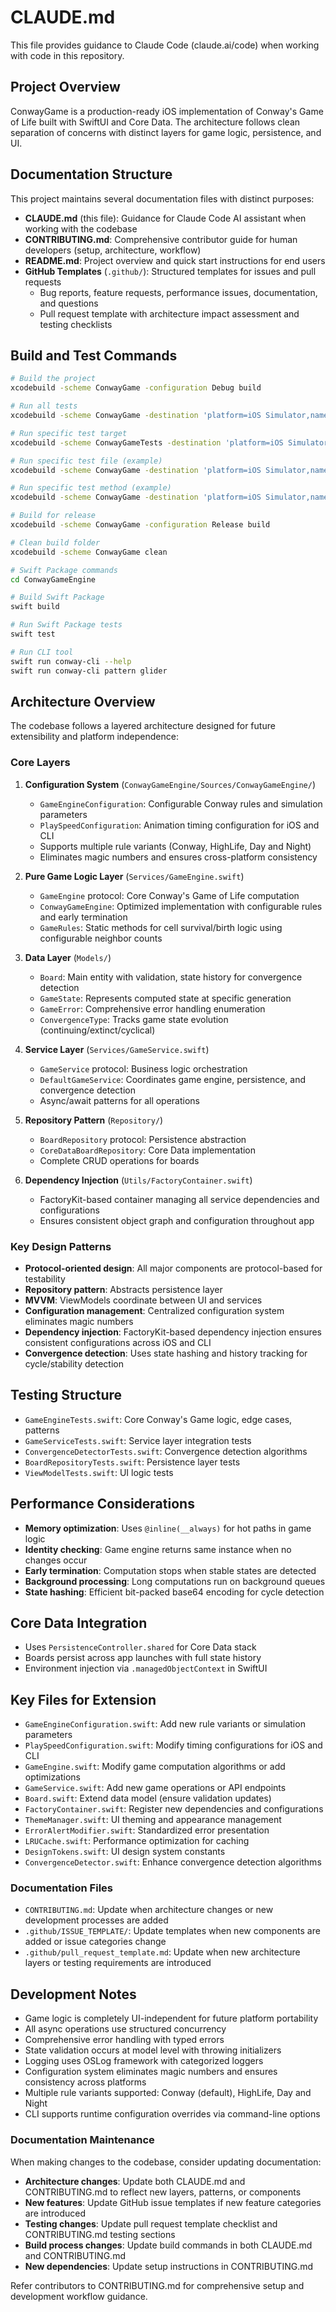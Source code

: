 # CLAUDE.md

This file provides guidance to Claude Code (claude.ai/code) when working with code in this repository.

## Project Overview

ConwayGame is a production-ready iOS implementation of Conway's Game of Life built with SwiftUI and Core Data. The architecture follows clean separation of concerns with distinct layers for game logic, persistence, and UI.

## Documentation Structure

This project maintains several documentation files with distinct purposes:

- **CLAUDE.md** (this file): Guidance for Claude Code AI assistant when working with the codebase
- **CONTRIBUTING.md**: Comprehensive contributor guide for human developers (setup, architecture, workflow)
- **README.md**: Project overview and quick start instructions for end users
- **GitHub Templates** (`.github/`): Structured templates for issues and pull requests
  - Bug reports, feature requests, performance issues, documentation, and questions
  - Pull request template with architecture impact assessment and testing checklists

## Build and Test Commands

```bash
# Build the project
xcodebuild -scheme ConwayGame -configuration Debug build

# Run all tests
xcodebuild -scheme ConwayGame -destination 'platform=iOS Simulator,name=iPhone 16 Pro' test

# Run specific test target
xcodebuild -scheme ConwayGameTests -destination 'platform=iOS Simulator,name=iPhone 16 Pro' test

# Run specific test file (example)
xcodebuild -scheme ConwayGame -destination 'platform=iOS Simulator,name=iPhone 16 Pro' test -only-testing:ConwayGameTests/GameEngineTests

# Run specific test method (example)
xcodebuild -scheme ConwayGame -destination 'platform=iOS Simulator,name=iPhone 16 Pro' test -only-testing:ConwayGameTests/GameEngineTests/testBasicPatterns

# Build for release
xcodebuild -scheme ConwayGame -configuration Release build

# Clean build folder
xcodebuild -scheme ConwayGame clean

# Swift Package commands
cd ConwayGameEngine

# Build Swift Package
swift build

# Run Swift Package tests
swift test

# Run CLI tool
swift run conway-cli --help
swift run conway-cli pattern glider
```

## Architecture Overview

The codebase follows a layered architecture designed for future extensibility and platform independence:

### Core Layers

1. **Configuration System** (`ConwayGameEngine/Sources/ConwayGameEngine/`)
   - `GameEngineConfiguration`: Configurable Conway rules and simulation parameters
   - `PlaySpeedConfiguration`: Animation timing configuration for iOS and CLI
   - Supports multiple rule variants (Conway, HighLife, Day and Night)
   - Eliminates magic numbers and ensures cross-platform consistency

2. **Pure Game Logic Layer** (`Services/GameEngine.swift`)
   - `GameEngine` protocol: Core Conway's Game of Life computation
   - `ConwayGameEngine`: Optimized implementation with configurable rules and early termination
   - `GameRules`: Static methods for cell survival/birth logic using configurable neighbor counts

3. **Data Layer** (`Models/`)
   - `Board`: Main entity with validation, state history for convergence detection
   - `GameState`: Represents computed state at specific generation
   - `GameError`: Comprehensive error handling enumeration
   - `ConvergenceType`: Tracks game state evolution (continuing/extinct/cyclical)

4. **Service Layer** (`Services/GameService.swift`)
   - `GameService` protocol: Business logic orchestration
   - `DefaultGameService`: Coordinates game engine, persistence, and convergence detection
   - Async/await patterns for all operations

5. **Repository Pattern** (`Repository/`)
   - `BoardRepository` protocol: Persistence abstraction
   - `CoreDataBoardRepository`: Core Data implementation
   - Complete CRUD operations for boards

6. **Dependency Injection** (`Utils/FactoryContainer.swift`)
   - FactoryKit-based container managing all service dependencies and configurations
   - Ensures consistent object graph and configuration throughout app

### Key Design Patterns

- **Protocol-oriented design**: All major components are protocol-based for testability
- **Repository pattern**: Abstracts persistence layer
- **MVVM**: ViewModels coordinate between UI and services
- **Configuration management**: Centralized configuration system eliminates magic numbers
- **Dependency injection**: FactoryKit-based dependency injection ensures consistent configurations across iOS and CLI
- **Convergence detection**: Uses state hashing and history tracking for cycle/stability detection

## Testing Structure

- `GameEngineTests.swift`: Core Conway's Game logic, edge cases, patterns
- `GameServiceTests.swift`: Service layer integration tests
- `ConvergenceDetectorTests.swift`: Convergence detection algorithms
- `BoardRepositoryTests.swift`: Persistence layer tests
- `ViewModelTests.swift`: UI logic tests

## Performance Considerations

- **Memory optimization**: Uses `@inline(__always)` for hot paths in game logic
- **Identity checking**: Game engine returns same instance when no changes occur
- **Early termination**: Computation stops when stable states are detected
- **Background processing**: Long computations run on background queues
- **State hashing**: Efficient bit-packed base64 encoding for cycle detection

## Core Data Integration

- Uses `PersistenceController.shared` for Core Data stack
- Boards persist across app launches with full state history
- Environment injection via `.managedObjectContext` in SwiftUI

## Key Files for Extension

- `GameEngineConfiguration.swift`: Add new rule variants or simulation parameters
- `PlaySpeedConfiguration.swift`: Modify timing configurations for iOS and CLI
- `GameEngine.swift`: Modify game computation algorithms or add optimizations
- `GameService.swift`: Add new game operations or API endpoints
- `Board.swift`: Extend data model (ensure validation updates)
- `FactoryContainer.swift`: Register new dependencies and configurations
- `ThemeManager.swift`: UI theming and appearance management
- `ErrorAlertModifier.swift`: Standardized error presentation
- `LRUCache.swift`: Performance optimization for caching
- `DesignTokens.swift`: UI design system constants
- `ConvergenceDetector.swift`: Enhance convergence detection algorithms

### Documentation Files
- `CONTRIBUTING.md`: Update when architecture changes or new development processes are added
- `.github/ISSUE_TEMPLATE/`: Update templates when new components are added or issue categories change
- `.github/pull_request_template.md`: Update when new architecture layers or testing requirements are introduced

## Development Notes

- Game logic is completely UI-independent for future platform portability
- All async operations use structured concurrency
- Comprehensive error handling with typed errors
- State validation occurs at model level with throwing initializers
- Logging uses OSLog framework with categorized loggers
- Configuration system eliminates magic numbers and ensures consistency across platforms
- Multiple rule variants supported: Conway (default), HighLife, Day and Night
- CLI supports runtime configuration overrides via command-line options

### Documentation Maintenance

When making changes to the codebase, consider updating documentation:

- **Architecture changes**: Update both CLAUDE.md and CONTRIBUTING.md to reflect new layers, patterns, or components
- **New features**: Update GitHub issue templates if new feature categories are introduced
- **Testing changes**: Update pull request template checklist and CONTRIBUTING.md testing sections
- **Build process changes**: Update build commands in both CLAUDE.md and CONTRIBUTING.md
- **New dependencies**: Update setup instructions in CONTRIBUTING.md

Refer contributors to CONTRIBUTING.md for comprehensive setup and development workflow guidance.